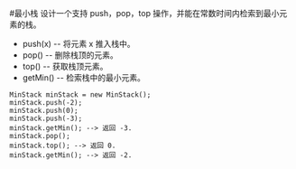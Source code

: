 #最小栈
设计一个支持 push，pop，top 操作，并能在常数时间内检索到最小元素的栈。

- push(x) -- 将元素 x 推入栈中。
- pop() -- 删除栈顶的元素。
- top() -- 获取栈顶元素。
- getMin() -- 检索栈中的最小元素。

>>>
    MinStack minStack = new MinStack(); 
    minStack.push(-2); 
    minStack.push(0);
    minStack.push(-3); 
    minStack.getMin(); --> 返回 -3. 
    minStack.pop();
    minStack.top(); --> 返回 0. 
    minStack.getMin(); --> 返回 -2.



